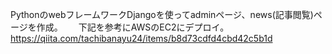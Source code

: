 PythonのwebフレームワークDjangoを使ってadminページ、news(記事閲覧)ページを作成。　　
下記を参考にAWSのEC2にデプロイ。
https://qiita.com/tachibanayu24/items/b8d73cdfd4cbd42c5b1d
